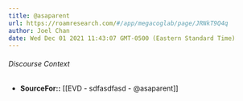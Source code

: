 ```yaml
---
title: @asaparent
url: https://roamresearch.com/#/app/megacoglab/page/JRNkT9Q4q
author: Joel Chan
date: Wed Dec 01 2021 11:43:07 GMT-0500 (Eastern Standard Time)
---
```




###### Discourse Context

- **SourceFor::** [[EVD - sdfasdfasd - @asaparent]]
